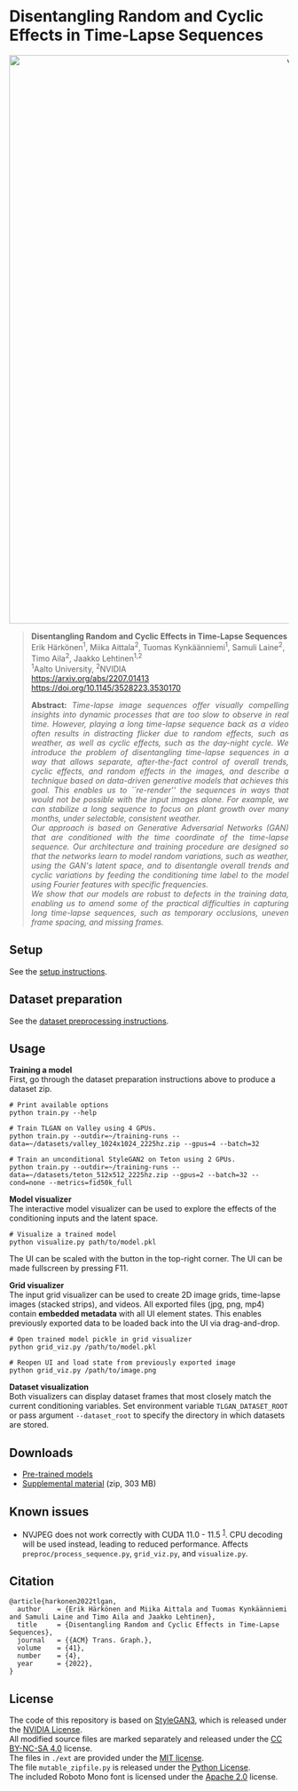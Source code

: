 # Disentangling Random and Cyclic Effects in Time-Lapse Sequences
<p align="center">
<img src="docs/teaser.webp" alt="valley" width="1024"/>
</p>

> **Disentangling Random and Cyclic Effects in Time-Lapse Sequences**<br>
> Erik Härkönen<sup>1</sup>, Miika Aittala<sup>2</sup>, Tuomas Kynkäänniemi<sup>1</sup>, Samuli Laine<sup>2</sup>, Timo Aila<sup>2</sup>, Jaakko Lehtinen<sup>1,2</sup><br>
> <sup>1</sup>Aalto University, <sup>2</sup>NVIDIA<br>
> https://arxiv.org/abs/2207.01413 <br>
> https://doi.org/10.1145/3528223.3530170
>
> <p align="justify"><b>Abstract: </b><i>Time-lapse image sequences offer visually compelling insights into dynamic processes that are too slow to observe in real time. However, playing a long time-lapse sequence back as a video often results in distracting flicker due to random effects, such as weather, as well as cyclic effects, such as the day-night cycle. We introduce the problem of disentangling time-lapse sequences in a way that allows separate, after-the-fact control of overall trends, cyclic effects, and random effects in the images, and describe a technique based on data-driven generative models that achieves this goal. This enables us to ``re-render'' the sequences in ways that would not be possible with the input images alone. For example, we can stabilize a long sequence to focus on plant growth over many months, under selectable, consistent weather. <br>Our approach is based on Generative Adversarial Networks (GAN) that are conditioned with the time coordinate of the time-lapse sequence. Our architecture and training procedure are designed so that the networks learn to model random variations, such as weather, using the GAN's latent space, and to disentangle overall trends and cyclic variations by feeding the conditioning time label to the model using Fourier features with specific frequencies. <br>We show that our models are robust to defects in the training data, enabling us to amend some of the practical difficulties in capturing long time-lapse sequences, such as temporary occlusions, uneven frame spacing, and missing frames.</i></p>

## Setup
See the [setup instructions](docs/SETUP.md).

## Dataset preparation
See the [dataset preprocessing instructions](docs/PREPROC.md).

## Usage
**Training a model**<br>
First, go through the dataset preparation instructions above to produce a dataset zip.
```
# Print available options
python train.py --help

# Train TLGAN on Valley using 4 GPUs.
python train.py --outdir=~/training-runs --data=~/datasets/valley_1024x1024_2225hz.zip --gpus=4 --batch=32

# Train an unconditional StyleGAN2 on Teton using 2 GPUs.
python train.py --outdir=~/training-runs --data=~/datasets/teton_512x512_2225hz.zip --gpus=2 --batch=32 --cond=none --metrics=fid50k_full
```

**Model visualizer**<br>
The interactive model visualizer can be used to explore the effects of the conditioning inputs and the latent space.
```
# Visualize a trained model
python visualize.py path/to/model.pkl
```
The UI can be scaled with the button in the top-right corner. The UI can be made fullscreen by pressing F11.

**Grid visualizer**<br>
The input grid visualizer can be used to create 2D image grids, time-lapse images (stacked strips), and videos.
All exported files (jpg, png, mp4) contain **embedded metadata** with all UI element states.
This enables previously exported data to be loaded back into the UI via drag-and-drop.
```
# Open trained model pickle in grid visualizer
python grid_viz.py /path/to/model.pkl

# Reopen UI and load state from previously exported image
python grid_viz.py /path/to/image.png
```

**Dataset visualization**<br>
Both visualizers can display dataset frames that most closely match the current conditioning variables. Set environment variable `TLGAN_DATASET_ROOT` or pass argument `--dataset_root` to specify the directory in which datasets are stored.

## Downloads
* [Pre-trained models](https://drive.google.com/drive/folders/1ZA7Gk2OIFI2cANHEHHAm3AdWLMjJCExE?usp=sharing)
* [Supplemental material](../../releases/download/supplemental/tlgan_supplemental.zip) (zip, 303 MB)

## Known issues
* NVJPEG does not work correctly with CUDA 11.0 - 11.5 <sup>[1][nvjpeg_bug]</sup>. CPU decoding will be used instead, leading to reduced performance. Affects `preproc/process_sequence.py`, `grid_viz.py`, and `visualize.py`.

## Citation
```
@article{harkonen2022tlgan,
  author    = {Erik Härkönen and Miika Aittala and Tuomas Kynkäänniemi and Samuli Laine and Timo Aila and Jaakko Lehtinen},
  title     = {Disentangling Random and Cyclic Effects in Time-Lapse Sequences},
  journal   = {{ACM} Trans. Graph.},
  volume    = {41},
  number    = {4},
  year      = {2022},
}
```

## License

The code of this repository is based on [StyleGAN3][sg3], which is released under the [NVIDIA License](docs/LICENSE_NV.txt).<br>
All modified source files are marked separately and released under the [CC BY-NC-SA 4.0](LICENSE.txt) license.<br>
The files in `./ext` are provided under the [MIT license](https://github.com/harskish/ResizeRight/raw/master/LICENSE).<br>
The file `mutable_zipfile.py` is released under the [Python License](https://github.com/python/cpython/blob/main/LICENSE).<br>
The included Roboto Mono font is licensed under the [Apache 2.0][apache2] license.

[sg3]: https://github.com/NVlabs/stylegan3
[apache2]: https://www.apache.org/licenses/LICENSE-2.0
[nvjpeg_bug]: https://github.com/pytorch/vision/issues/4378#issuecomment-104495732

